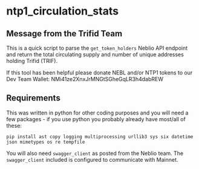 ntp1_circulation_stats
===========

Message from the Trifid Team
----------------------------    
This is a quick script to parse the `get_token_holders` Neblio API endpoint and return the total circulating supply and number of unique addresses holding Trifid (TRIF).

If this tool has been helpful please donate NEBL and/or NTP1 tokens to our Dev Team Wallet:
NMi41ze2XnxJrMNGtSGheGqLR3h4dabREW

Requirements
---------------------------- 
This was written in python for other coding purposes and you will need a few packages - if you use python you probably already have most/all of these:
```
pip install ast copy logging multiprocessing urllib3 sys six datetime json mimetypes os re tempfile
```

You will also need `swagger_client` as posted from the Neblio team. The `swagger_client` included is configured to communicate with Mainnet.
